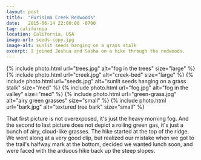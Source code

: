 ```yaml
---
layout: post
title:  "Purisima Creek Redwoods"
date:   2015-06-14 22:00:00 -0700
tag: california
location: California, USA
image-url: seeds-copy.jpg
image-alt: sunlit seeds hanging on a grass stalk
excerpt: I joined Joshua and Sasha on a hike through the redwoods.
---
```

<div class='img-gallery'>
{% include photo.html url="trees.jpg" alt="fog in the trees" size="large" %}
{% include photo.html url="creek.jpg" alt="creek-bed" size="large" %}
{% include photo.html url="seeds.jpg" alt="sunlit seeds hanging on a grass stalk" size="med" %}
{% include photo.html url="fog.jpg" alt="fog in the valley" size="med" %}
{% include photo.html url="green-grass.jpg" alt="airy green grasses" size="small" %}
{% include photo.html url="bark.jpg" alt="textured tree bark" size="small" %}
</div>

That first picture is not overexposed, it's just the heavy morning fog. And the second to last picture does not depict a roiling green gas, it's just a bunch of airy, cloud-like grasses. The hike started at the top of the ridge. We went along at a very good clip, but realized our mistake when we got to the trail's halfway mark at the bottom, decided we wanted lunch soon, and were faced with the arduous hike back up the steep slopes.
